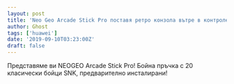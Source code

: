```yaml
---
layout: post
title: 'Neo Geo Arcade Stick Pro поставя ретро конзола вътре в контролер'
author: Ghost
tags: ['huawei']
date: '2019-09-10T03:23:00Z'
draft: false
---
```


Представяме ви NEOGEO Arcade Stick Pro! Бойна пръчка с 20 класически бойци SNK, предварително инсталирани!

